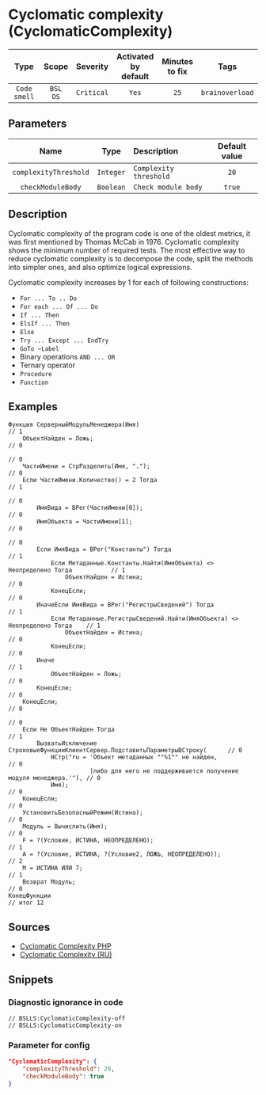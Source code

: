 # Cyclomatic complexity (CyclomaticComplexity)

| Type | Scope | Severity | Activated<br/>by default | Minutes<br/>to fix | Tags |
| :-: | :-: | :-: | :-: | :-: | :-: |
| `Code smell` | `BSL`<br/>`OS` | `Critical` | `Yes` | `25` | `brainoverload` |

## Parameters 

| Name | Type | Description | Default value |
| :-: | :-: | :-- | :-: |
| `complexityThreshold` | `Integer` | ```Complexity threshold``` | ```20``` |
| `checkModuleBody` | `Boolean` | ```Check module body``` | ```true``` |

<!-- Блоки выше заполняются автоматически, не трогать -->
## Description

<!-- Описание диагностики заполняется вручную. Необходимо понятным языком описать смысл и схему работу -->

Cyclomatic complexity of the program code is one of the oldest metrics, it was first mentioned by Thomas McCab in 1976.
 Cyclomatic complexity shows the minimum number of required tests. The most effective way to reduce cyclomatic complexity is to decompose the code, split the methods into simpler ones, and also optimize logical expressions.

Cyclomatic complexity increases by 1 for each of following constructions:

- `For ... To .. Do`
- `For each ... Of ... Do`
- `If ... Then`
- `ElsIf ... Then`
- `Else`
- `Try ... Except ... EndTry`
- `GoTo ~Label`
- Binary operations `AND ... OR`
- Ternary operator
- `Procedure`
- `Function`

## Examples

<!-- В данном разделе приводятся примеры, на которые диагностика срабатывает, а также можно привести пример, как можно исправить ситуацию -->

```bsl
Функция СерверныйМодульМенеджера(Имя)                                                   // 1
	ОбъектНайден = Ложь;                                                                // 0
                                                                                        // 0
	ЧастиИмени = СтрРазделить(Имя, ".");                                                // 0
	Если ЧастиИмени.Количество() = 2 Тогда                                              // 1
                                                                                        // 0
		ИмяВида = ВРег(ЧастиИмени[0]);                                                  // 0
		ИмяОбъекта = ЧастиИмени[1];                                                     // 0
                                                                                        // 0
		Если ИмяВида = ВРег("Константы") Тогда                                          // 1
			Если Метаданные.Константы.Найти(ИмяОбъекта) <> Неопределено Тогда           // 1
				ОбъектНайден = Истина;                                                  // 0
			КонецЕсли;                                                                  // 0
		ИначеЕсли ИмяВида = ВРег("РегистрыСведений") Тогда                              // 1
			Если Метаданные.РегистрыСведений.Найти(ИмяОбъекта) <> Неопределено Тогда    // 1
				ОбъектНайден = Истина;                                                  // 0
			КонецЕсли;                                                                  // 0
		Иначе                                                                           // 1
			ОбъектНайден = Ложь;                                                        // 0
		КонецЕсли;                                                                      // 0
	КонецЕсли;                                                                          // 0
                                                                                        // 0
	Если Не ОбъектНайден Тогда                                                          // 1
		ВызватьИсключение СтроковыеФункцииКлиентСервер.ПодставитьПараметрыВСтроку(      // 0
			НСтр("ru = 'Объект метаданных ""%1"" не найден,                             // 0
			           |либо для него не поддерживается получение модуля менеджера.'"), // 0
			Имя);                                                                       // 0
	КонецЕсли;                                                                          // 0
	УстановитьБезопасныйРежим(Истина);                                                  // 0
	Модуль = Вычислить(Имя);                                                            // 0
	F = ?(Условие, ИСТИНА, НЕОПРЕДЕЛЕНО);                                               // 1
	А = ?(Условие, ИСТИНА, ?(Условие2, ЛОЖЬ, НЕОПРЕДЕЛЕНО));                            // 2
	M = ИСТИНА ИЛИ 7;                                                                   // 1
	Возврат Модуль;                                                                     // 0
КонецФункции                                                                            // итог 12
```

## Sources

<!-- Необходимо указывать ссылки на все источники, из которых почерпнута информация для создания диагностики -->



- [Cyclomatic Complexity PHP](https://pdepend.org/documentation/software-metrics/cyclomatic-complexity.html)
- [Cyclomatic Complexity (RU)](https://ru.wikipedia.org/wiki/%D0%A6%D0%B8%D0%BA%D0%BB%D0%BE%D0%BC%D0%B0%D1%82%D0%B8%D1%87%D0%B5%D1%81%D0%BA%D0%B0%D1%8F_%D1%81%D0%BB%D0%BE%D0%B6%D0%BD%D0%BE%D1%81%D1%82%D1%8C)

## Snippets

<!-- Блоки ниже заполняются автоматически, не трогать -->
### Diagnostic ignorance in code

```bsl
// BSLLS:CyclomaticComplexity-off
// BSLLS:CyclomaticComplexity-on
```

### Parameter for config

```json
"CyclomaticComplexity": {
    "complexityThreshold": 20,
    "checkModuleBody": true
}
```
